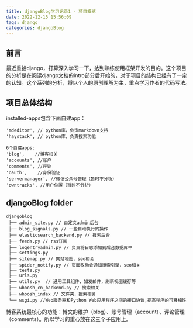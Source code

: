 ```yaml
---
title: djangoBlog学习记录1 - 项目概览
date: 2022-12-15 15:56:09
tags: django
categories: djangoBlog
---
```


## 前言

最近重拾django，打算深入学习一下，达到熟练使用框架开发的目的。这个项目的分析是在阅读django文档的intro部分后开始的，对于项目的结构已经有了一定的认知。这个系列的分析，将以个人的原创理解为主，重点学习作者的代码写法。

## 项目总体结构

installed-apps包含下面自建app：

```
'mdeditor', // python库，负责markdown支持
'haystack', // python库，负责搜索功能

6个自建apps:
'blog',    //博客相关
'accounts', //账户
'comments', //评论
'oauth',    //身份验证
'servermanager', //微信公众号管理（暂时不分析）
'owntracks', //用户位置（暂时不分析）
```

## djangoBlog folder

```
djangoblog
 ├── admin_site.py // 自定义admin后台
 ├── blog_signals.py // 一些自动执行的操作
 ├── elasticsearch_backend.py // 搜索后台
 ├── feeds.py // rss订阅
 ├── logentryadmin.py // 负责将日志添加到后台数据库中
 ├── settings.py 
 ├── sitemap.py // 网站地图，seo相关
 ├── spider_notify.py // 页面改动会通知搜索引擎，seo相关
 ├── tests.py
 ├── urls.py 
 ├── utils.py  // 通用工具组件，如发邮件，刷新视图缓存等
 ├── whoosh_cn_backend.py // 搜索相关
 ├── whoosh_index // 文件夹，搜索相关
 └── wsgi.py //Web服务器和Python Web应用程序之间的接口协议,提高程序的可移植性
```

博客系统最核心的功能：博文的维护（blog）、账号管理（account）、评论管理（comments）。所以学习的重心放在这三个子应用上。

